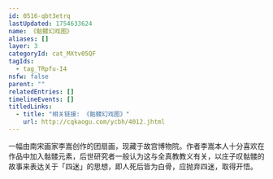 ```yaml
---
id: 0516-qbt3etrq
lastUpdated: 1754633624
name: 《骷髅幻戏图》
aliases: []
layer: 3
categoryId: cat_MXtv05QF
tagIds:
  - tag_TRpfu-I4
nsfw: false
parent: ""
relatedEntries: []
timelineEvents: []
titledLinks:
  - title: "相关链接: 《骷髅幻戏图》"
    url: http://cqkaogu.com/ycbh/4012.jhtml
---
```


一幅由南宋画家李嵩创作的团扇画，现藏于故宫博物院。作者李嵩本人十分喜欢在作品中加入骷髅元素，后世研究者一般认为这与全真教教义有关，以庄子叹骷髅的故事来表达关于「四迷」的思想，即人死后皆为白骨，应抛弃四迷，取得开悟。